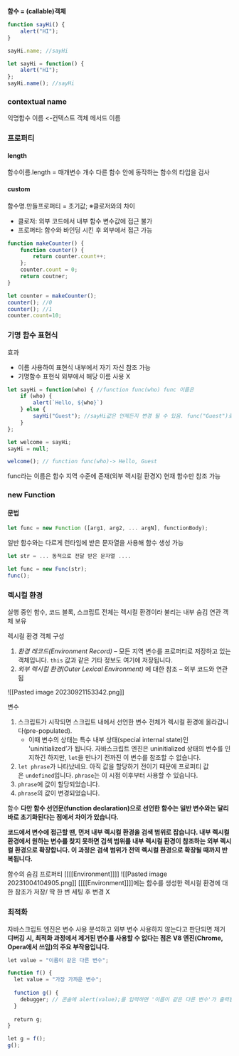 **함수 = (callable)객체**
```javascript
function sayHi() {
	alert("HI");
}

sayHi.name; //sayHi

let sayHi = function() {
	alert("HI");
};
sayHi.name(); //sayHi
```

### contextual name
익명함수 이름 <-컨텍스트
객체 메서드 이름 

### 프로퍼티
#### length
함수이름.length = 매개변수 개수
다른 함수 안에 동작하는 함수의 타입을 검사

#### custom
함수명.만들프로퍼티 = 초기값;
※클로저와의 차이
* 클로저: 외부 코드에서 내부 함수 변수값에 접근 불가
* 프로퍼티: 함수와 바인딩 시킨 후 외부에서 접근 가능
```javascript
function makeCounter() {
	function counter() {
		return counter.count++;
	};
	counter.count = 0;
	return coutner;
}

let counter = makeCounter();
counter(); //0
counter(); //1
counter.count=10;
```


### 기명 함수 표현식
효과
* 이름 사용하여 표현식 내부에서 자기 자신 참조 가능
* 기명함수 표현식 외부에서 해당 이름 사용 X
```javascript
let sayHi = function(who) { //function func(who) func 이름은 
	if (who) {
		alert(`Hello, ${who}`)	
	} else {
		sayHi("Guest"); //sayHi값은 언제든지 변경 될 수 있음. func("Guest")로 변경해야 안전
	}
};

let welcome = sayHi;
sayHi = null;

welcome(); // function func(who)-> Hello, Guest
```
func라는 이름은 함수 지역 수준에 존재(외부 렉시컬 환경X)
현재 함수만 참조 가능

### new Function

#### 문법
```javascript
let func = new Function ([arg1, arg2, ... argN], functionBody);
```
일반 함수와는 다르게 런타임에 받은 문자열을 사용해 함수 생성 가능

```javascript
let str = ... 동적으로 전달 받은 문자열 ....

let func = new Func(str);
func();
```



### 렉시컬 환경
실행 중인 함수, 코드 블록, 스크립트 전체는 렉시컬 환경이라 불리는 내부 숨김 연관 객체 보유

렉시컬 환경 객체 구성
1. _환경 레코드(Environment Record)_ – 모든 지역 변수를 프로퍼티로 저장하고 있는 객체입니다. `this` 값과 같은 기타 정보도 여기에 저장됩니다.
2. _외부 렉시컬 환경(Outer Lexical Environment)_ 에 대한 참조 – 외부 코드와 연관됨

![[Pasted image 20230921153342.png]]

변수
1. 스크립트가 시작되면 스크립트 내에서 선언한 변수 전체가 렉시컬 환경에 올라갑니다(pre-populated).
    - 이때 변수의 상태는 특수 내부 상태(special internal state)인 'uninitialized’가 됩니다. 자바스크립트 엔진은 uninitialized 상태의 변수를 인지하긴 하지만, `let`을 만나기 전까진 이 변수를 참조할 수 없습니다.
2. `let phrase`가 나타났네요. 아직 값을 할당하기 전이기 때문에 프로퍼티 값은 `undefined`입니다. `phrase`는 이 시점 이후부터 사용할 수 있습니다.
3. `phrase`에 값이 할당되었습니다.
4. `phrase`의 값이 변경되었습니다.

함수
**다만 함수 선언문(function declaration)으로 선언한 함수는 일반 변수와는 달리 바로 초기화된다는 점에서 차이가 있습니다.**

**코드에서 변수에 접근할 땐, 먼저 내부 렉시컬 환경을 검색 범위로 잡습니다. 내부 렉시컬 환경에서 원하는 변수를 찾지 못하면 검색 범위를 내부 렉시컬 환경이 참조하는 외부 렉시컬 환경으로 확장합니다. 이 과정은 검색 범위가 전역 렉시컬 환경으로 확장될 때까지 반복됩니다.**

함수의 숨김 프로퍼티  [[[[Environment]]]]
![[Pasted image 20231004104905.png]]
[[[[Environment]]]]에는 함수를 생성한 렉시컬 환경에 대한 참조가 저장/ 딱 한 번 세팅 후 변경 X

### 최적화
자바스크립트 엔진은 변수 사용 분석하고 외부 변수 사용하지 않는다고 판단되면 제거
**디버깅 시, 최적화 과정에서 제거된 변수를 사용할 수 없다는 점은 V8 엔진(Chrome, Opera에서 쓰임)의 주요 부작용입니다.**
```javascript
let value = "이름이 같은 다른 변수";

function f() {
  let value = "가장 가까운 변수";
  
  function g() {
    debugger; // 콘솔에 alert(value);를 입력하면 '이름이 같은 다른 변수'가 출력됩니다.
  }
  
  return g;
}

let g = f();
g();
```

